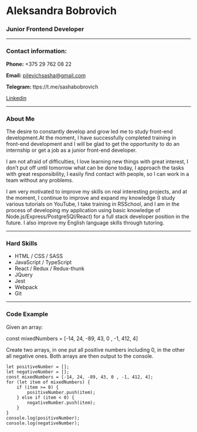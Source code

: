 # Aleksandra Bobrovich

### Junior Frontend Developer

---

### Contact information:

**Phone:** +375 29 762 08 22

**Email:** pilevichsasha@gmail.com

**Telegram:** ttps://t.me/sashabobrovich

[Linkedin](https.linkedin.com/in/alexBobrovich)

---

### About Me

The desire to constantly develop and grow led me to study front-end development.At the moment, I have successfully completed training in front-end development and I will be glad to get the opportunity to do an internship or get a job as a junior front-end developer.

I am not afraid of difficulties, I love learning new things with great interest, I don’t put off until tomorrow what can be done today, I approach the tasks with great responsibility, I easily find contact with people, so I can work in a team without any problems.

I am very motivated to improve my skills on real interesting projects, and at the moment, I continue to improve and expand my knowledge (I study various tutorials on YouTube, I take training in RSSchool, and I am in the process of developing my application using basic knowledge of Node.js/Express/PostgreSQl/React) for a full stack developer position in the future. I also improve my English language skills through tutoring.

---

### Hard Skills

- HTML / CSS / SASS
- JavaScript / TypeScript
- React / Redux / Redux-thunk
- JQuery
- Jest
- Webpack
- Git

---

### Code Example

Given an array:

const mixedNumbers = [-14, 24, -89, 43, 0 , -1, 412, 4]

Create two arrays, in one put all positive numbers including 0, in the other all negative ones. Both arrays are then output to the console.

```
let positiveNumber = [];
let negativeNumber = [];
const mixedNumbers = [-14, 24, -89, 43, 0 , -1, 412, 4];
for (let item of mixedNumbers) {
    if (item >= 0) {
        positiveNumber.push(item);
    } else if (item < 0) {
        negativeNumber.push(item);
    }
}
console.log(positiveNumber);
console.log(negativeNumber);

```
